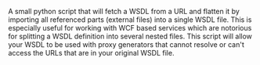 A small python script that will fetch a WSDL from a URL and flatten it by importing all referenced parts (external files) into a single WSDL file. This is especially useful for working with WCF based services which are notorious for splitting a WSDL definition into several nested files. This script will allow your WSDL to be used with proxy generators that cannot resolve or can't access the URLs that are in your original WSDL file.
